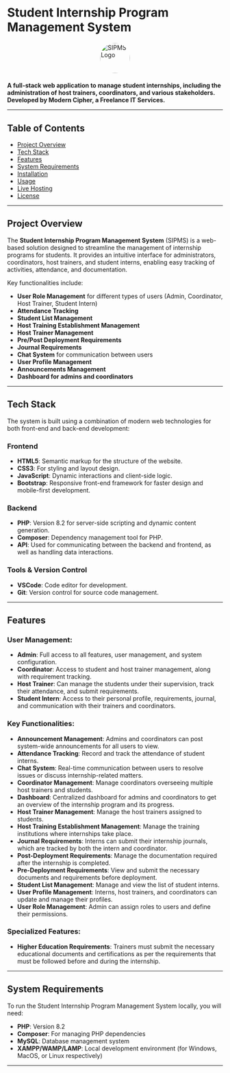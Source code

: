 # Student Internship Program Management System

<div style="display: flex; justify-content: center; align-items: center; border-radius: 50%; width: 70px; height: 70px; overflow: hidden; margin: 20px auto;">
    <img src="./resources/siplogo.ico" alt="SIPMS Logo" style="width: 100%; height: auto; display: block;">
</div>

**A full-stack web application to manage student internships, including the administration of host trainers, coordinators, and various stakeholders. Developed by Modern Cipher, a Freelance IT Services.**

---

## Table of Contents
- [Project Overview](#project-overview)
- [Tech Stack](#tech-stack)
- [Features](#features)
- [System Requirements](#system-requirements)
- [Installation](#installation)
- [Usage](#usage)
- [Live Hosting](#live-hosting)
- [License](#license)

---

## Project Overview

The **Student Internship Program Management System** (SIPMS) is a web-based solution designed to streamline the management of internship programs for students. It provides an intuitive interface for administrators, coordinators, host trainers, and student interns, enabling easy tracking of activities, attendance, and documentation.

Key functionalities include:
- **User Role Management** for different types of users (Admin, Coordinator, Host Trainer, Student Intern)
- **Attendance Tracking**
- **Student List Management**
- **Host Training Establishment Management**
- **Host Trainer Management**
- **Pre/Post Deployment Requirements**
- **Journal Requirements**
- **Chat System** for communication between users
- **User Profile Management**
- **Announcements Management**
- **Dashboard for admins and coordinators**

---

## Tech Stack

The system is built using a combination of modern web technologies for both front-end and back-end development:

### Frontend
- **HTML5**: Semantic markup for the structure of the website.
- **CSS3**: For styling and layout design.
- **JavaScript**: Dynamic interactions and client-side logic.
- **Bootstrap**: Responsive front-end framework for faster design and mobile-first development.

### Backend
- **PHP**: Version 8.2 for server-side scripting and dynamic content generation.
- **Composer**: Dependency management tool for PHP.
- **API**: Used for communicating between the backend and frontend, as well as handling data interactions.

### Tools & Version Control
- **VSCode**: Code editor for development.
- **Git**: Version control for source code management.

---

## Features

### User Management:
- **Admin**: Full access to all features, user management, and system configuration.
- **Coordinator**: Access to student and host trainer management, along with requirement tracking.
- **Host Trainer**: Can manage the students under their supervision, track their attendance, and submit requirements.
- **Student Intern**: Access to their personal profile, requirements, journal, and communication with their trainers and coordinators.

### Key Functionalities:
- **Announcement Management**: Admins and coordinators can post system-wide announcements for all users to view.
- **Attendance Tracking**: Record and track the attendance of student interns.
- **Chat System**: Real-time communication between users to resolve issues or discuss internship-related matters.
- **Coordinator Management**: Manage coordinators overseeing multiple host trainers and students.
- **Dashboard**: Centralized dashboard for admins and coordinators to get an overview of the internship program and its progress.
- **Host Trainer Management**: Manage the host trainers assigned to students.
- **Host Training Establishment Management**: Manage the training institutions where internships take place.
- **Journal Requirements**: Interns can submit their internship journals, which are tracked by both the intern and coordinator.
- **Post-Deployment Requirements**: Manage the documentation required after the internship is completed.
- **Pre-Deployment Requirements**: View and submit the necessary documents and requirements before deployment.
- **Student List Management**: Manage and view the list of student interns.
- **User Profile Management**: Interns, host trainers, and coordinators can update and manage their profiles.
- **User Role Management**: Admin can assign roles to users and define their permissions.

### Specialized Features:
- **Higher Education Requirements**: Trainers must submit the necessary educational documents and certifications as per the requirements that must be followed before and during the internship.

---

## System Requirements

To run the Student Internship Program Management System locally, you will need:

- **PHP**: Version 8.2
- **Composer**: For managing PHP dependencies
- **MySQL**: Database management system
- **XAMPP/WAMP/LAMP**: Local development environment (for Windows, MacOS, or Linux respectively)

---